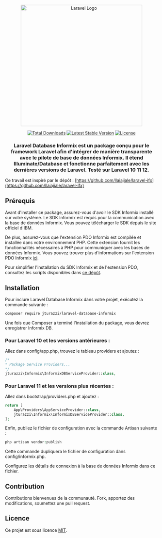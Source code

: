 <p align="center"><img src="https://raw.githubusercontent.com/laravel/art/master/logo-lockup/5%20SVG/2%20CMYK/1%20Full%20Color/laravel-logolockup-cmyk-red.svg" width="400" alt="Laravel Logo"></p>

<p align="center">
<a href="https://packagist.org/packages/jturazzi/laravel-database-informix"><img src="https://img.shields.io/packagist/dt/jturazzi/laravel-database-informix" alt="Total Downloads"></a>
<a href="https://packagist.org/packages/jturazzi/laravel-database-informix"><img src="https://img.shields.io/packagist/v/jturazzi/laravel-database-informix" alt="Latest Stable Version"></a>
<a href="https://packagist.org/packages/jturazzi/laravel-database-informix"><img src="https://img.shields.io/packagist/l/jturazzi/laravel-database-informix" alt="License"></a>
</p>

<h3 align="center">Laravel Database Informix est un package conçu pour le framework Laravel afin d'intégrer de manière transparente avec le pilote de base de données Informix. Il étend Illuminate/Database et fonctionne parfaitement avec les dernières versions de Laravel. Testé sur Laravel 10 11 12.</h3>

Ce travail est inspiré par le dépôt : [https://github.com/llaiajiale/laravel-ifx](https://github.com/llaiajiale/laravel-ifx)

## Prérequis

Avant d'installer ce package, assurez-vous d'avoir le SDK Informix installé sur votre système. Le SDK Informix est requis pour la communication avec la base de données Informix. Vous pouvez télécharger le SDK depuis le site officiel d'IBM.

De plus, assurez-vous que l'extension PDO Informix est compilée et installée dans votre environnement PHP. Cette extension fournit les fonctionnalités nécessaires à PHP pour communiquer avec les bases de données Informix. Vous pouvez trouver plus d'informations sur l'extension PDO Informix [ici](https://pecl.php.net/package/PDO_INFORMIX).

Pour simplifier l'installation du SDK Informix et de l'extension PDO, consultez les scripts disponibles dans [ce dépôt](https://github.com/jturazzi/informix-toolbox).

## Installation

Pour inclure Laravel Database Informix dans votre projet, exécutez la commande suivante :

```bash
composer require jturazzi/laravel-database-informix
```

Une fois que Composer a terminé l'installation du package, vous devrez enregistrer Informix DB.

### Pour Laravel 10 et les versions antérieures :
Allez dans config/app.php, trouvez le tableau providers et ajoutez :
```php
/*
* Package Service Providers...
*/
jturazzi\Informix\InformixDBServiceProvider::class,
```

### Pour Laravel 11 et les versions plus récentes :
Allez dans bootstrap/providers.php et ajoutez :
```php
return [
    App\Providers\AppServiceProvider::class,
    jturazzi\Informix\InformixDBServiceProvider::class,
];
```

Enfin, publiez le fichier de configuration avec la commande Artisan suivante :
```php
php artisan vendor:publish
```

Cette commande dupliquera le fichier de configuration dans config/informix.php.

Configurez les détails de connexion à la base de données Informix dans ce fichier.

## Contribution

Contributions bienvenues de la communauté. Fork, apportez des modifications, soumettez une pull request.

## Licence

Ce projet est sous licence [MIT](LICENSE).